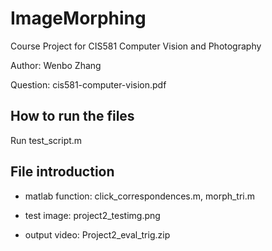# ImageMorphing
Course Project for CIS581 Computer Vision and Photography

Author: Wenbo Zhang

Question: cis581-computer-vision.pdf

## How to run the files

Run test_script.m

## File introduction

- matlab function:
click_correspondences.m,
morph_tri.m

- test image:
project2_testimg.png

- output video:
Project2_eval_trig.zip

